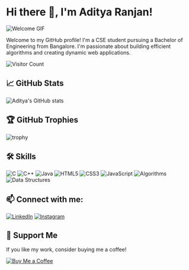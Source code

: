# Hi there 👋, I'm Aditya Ranjan!

![Welcome GIF](https://media.giphy.com/media/MWqc0k2qiD1As/giphy.gif?cid=790b7611hs2r9r736qqzbm6na9ao5g1hjqh6e8idwyb3xdk9&ep=v1_gifs_search&rid=giphy.gif&ct=g)

Welcome to my GitHub profile! I'm a CSE student pursuing a Bachelor of Engineering from Bangalore. I'm passionate about building efficient algorithms and creating dynamic web applications.

![Visitor Count](https://visitor-badge.laobi.icu/badge?page_id=adityaranjan18.adityaranjan18)

## 📈 GitHub Stats
![Aditya's GitHub stats](https://github-readme-stats.vercel.app/api?username=adityaranjan18&show_icons=true&theme=radical)

## 🏆 GitHub Trophies
![trophy](https://github-profile-trophy.vercel.app/?username=adityaranjan18&theme=radical)

## 🛠️ Skills
![C](https://img.shields.io/badge/C-00599C?style=for-the-badge&logo=c&logoColor=white)
![C++](https://img.shields.io/badge/C++-00599C?style=for-the-badge&logo=c%2B%2B&logoColor=white)
![Java](https://img.shields.io/badge/Java-007396?style=for-the-badge&logo=java&logoColor=white)
![HTML5](https://img.shields.io/badge/HTML5-E34F26?style=for-the-badge&logo=html5&logoColor=white)
![CSS3](https://img.shields.io/badge/CSS3-1572B6?style=for-the-badge&logo=css3&logoColor=white)
![JavaScript](https://img.shields.io/badge/JavaScript-F7DF1E?style=for-the-badge&logo=javascript&logoColor=white)
![Algorithms](https://img.shields.io/badge/Algorithms-4CAF50?style=for-the-badge&logo=algolia&logoColor=white)
![Data Structures](https://img.shields.io/badge/Data%20Structures-009688?style=for-the-badge&logo=databricks&logoColor=white)

## 📫 Connect with me:
[![LinkedIn](https://img.shields.io/badge/LinkedIn-0A66C2?style=for-the-badge&logo=linkedin&logoColor=white)](https://www.linkedin.com/in/aditya-ranjan-36330b2a5)
[![Instagram](https://img.shields.io/badge/Instagram-E4405F?style=for-the-badge&logo=instagram&logoColor=white)](https://www.instagram.com/adityaranjan18/)

## 🤝 Support Me
If you like my work, consider buying me a coffee! 

<a href="https://www.buymeacoffee.com/adityaranjan18" target="_blank"><img src="https://img.shields.io/badge/Buy%20Me%20a%20Coffee-FFDD00?style=for-the-badge&logo=buymeacoffee&logoColor=black" alt="Buy Me a Coffee"></a>

